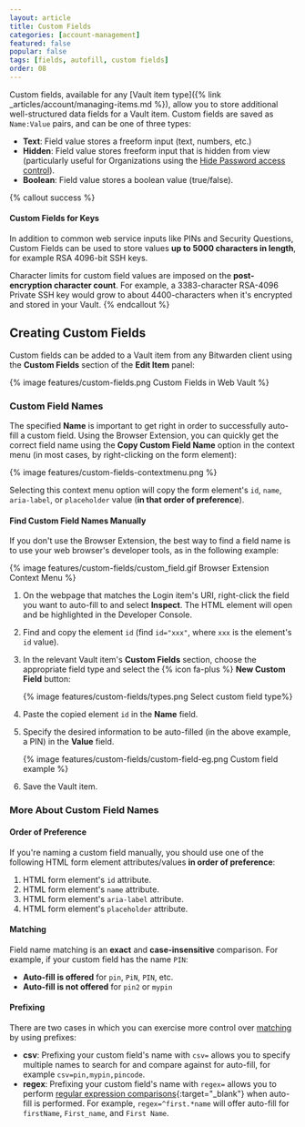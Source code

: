 ```yaml
---
layout: article
title: Custom Fields
categories: [account-management]
featured: false
popular: false
tags: [fields, autofill, custom fields]
order: 08
---
```


Custom fields, available for any [Vault item type]({% link _articles/account/managing-items.md %}), allow you to store additional well-structured data fields for a Vault item. Custom fields are saved as `Name:Value` pairs, and can be one of three types:

- **Text**: Field value stores a freeform input (text, numbers, etc.)
- **Hidden**: Field value stores freeform input that is hidden from view (particularly useful for Organizations using the [Hide Password access control](https://bitwarden.com/help/article/user-types-access-control/#granular-access-control)).
- **Boolean**: Field value stores a boolean value (true/false).

{% callout success %}
#### Custom Fields for Keys

In addition to common web service inputs like PINs and Security Questions, Custom Fields can be used to store values **up to 5000 characters in length**, for example RSA 4096-bit SSH keys.

Character limits for custom field values are imposed on the **post-encryption character count**. For example, a 3383-character RSA-4096 Private SSH key would grow to about 4400-characters when it's encrypted and stored in your Vault.
{% endcallout %}

## Creating Custom Fields

Custom fields can be added to a Vault item from any Bitwarden client using the **Custom Fields** section of the **Edit Item** panel:

{% image features/custom-fields.png Custom Fields in Web Vault %}

### Custom Field Names

The specified **Name** is important to get right in order to successfully auto-fill a custom field. Using the Browser Extension, you can quickly get the correct field name using the **Copy Custom Field Name** option in the context menu (in most cases, by right-clicking on the form element):

{% image features/custom-fields-contextmenu.png %}

Selecting this context menu option will copy the form element's `id`, `name`, `aria-label`, or `placeholder` value (**in that order of preference**).

#### Find Custom Field Names Manually

If you don't use the Browser Extension, the best way to find a field name is to use your web browser's developer tools, as in the following example:

{% image features/custom-fields/custom_field.gif Browser Extension Context Menu %}

1. On the webpage that matches the Login item's URI, right-click the field you want to auto-fill to and select **Inspect**. The HTML element will open and be highlighted in the Developer Console.
2. Find and copy the element `id` (find `id="xxx"`, where `xxx` is the element's `id` value).
3. In the relevant Vault item's **Custom Fields** section, choose the appropriate field type and select the {% icon fa-plus %} **New Custom Field** button:

   {% image features/custom-fields/types.png Select custom field type%}
4. Paste the copied element `id` in the **Name** field.
5. Specify the desired information to be auto-filled (in the above example, a PIN) in the **Value** field.

   {% image features/custom-fields/custom-field-eg.png Custom field example %}
6. Save the Vault item.

### More About Custom Field Names

#### Order of Preference

If you're naming a custom field manually, you should use one of the following HTML form element attributes/values **in order of preference**:

1. HTML form element's `id` attribute.
2. HTML form element's `name` attribute.
3. HTML form element's `aria-label` attribute.
4. HTML form element's `placeholder` attribute.

#### Matching

Field name matching is an **exact** and **case-insensitive** comparison. For example, if your custom field has the name `PIN`:

- **Auto-fill is offered** for `pin`, `PiN`, `PIN`, etc.
- **Auto-fill is not offered** for `pin2` or `mypin`

#### Prefixing

There are two cases in which you can exercise more control over [matching](#matching) by using prefixes:

- **csv**: Prefixing your custom field's name with `csv=` allows you to specify multiple names to search for and compare against for auto-fill, for example `csv=pin,mypin,pincode`.
- **regex**: Prefixing your custom field's name with `regex=` allows you to perform [regular expression comparisons](https://regexone.com){:target="\_blank"} when auto-fill is performed. For example, `regex=^first.*name` will offer auto-fill for `firstName`, `First_name`, and `First Name`.

